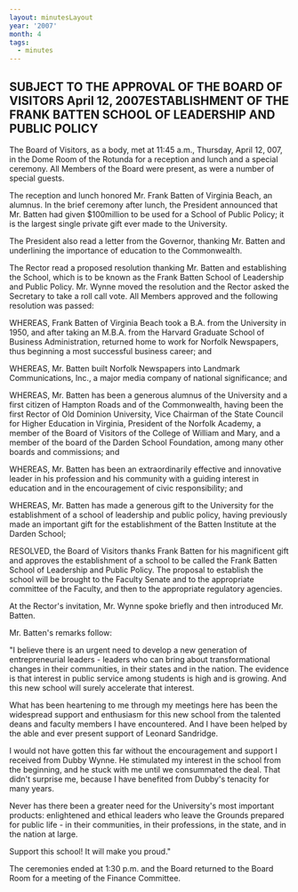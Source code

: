 ```yaml
---
layout: minutesLayout
year: '2007'
month: 4
tags:
  - minutes
---
```

SUBJECT TO THE APPROVAL OF THE BOARD OF VISITORS April 12, 2007ESTABLISHMENT OF THE FRANK BATTEN SCHOOL OF LEADERSHIP AND PUBLIC POLICY
---------------------------------------------------------------------------------------------------------------------------------------

The Board of Visitors, as a body, met at 11:45 a.m., Thursday, April 12, 007, in the Dome Room of the Rotunda for a reception and lunch and a special ceremony. All Members of the Board were present, as were a number of special guests.

The reception and lunch honored Mr. Frank Batten of Virginia Beach, an alumnus. In the brief ceremony after lunch, the President announced that Mr. Batten had given $100million to be used for a School of Public Policy; it is the largest single private gift ever made to the University.

The President also read a letter from the Governor, thanking Mr. Batten and underlining the importance of education to the Commonwealth.

The Rector read a proposed resolution thanking Mr. Batten and establishing the School, which is to be known as the Frank Batten School of Leadership and Public Policy. Mr. Wynne moved the resolution and the Rector asked the Secretary to take a roll call vote. All Members approved and the following resolution was passed:

WHEREAS, Frank Batten of Virginia Beach took a B.A. from the University in 1950, and after taking an M.B.A. from the Harvard Graduate School of Business Administration, returned home to work for Norfolk Newspapers, thus beginning a most successful business career; and

WHEREAS, Mr. Batten built Norfolk Newspapers into Landmark Communications, Inc., a major media company of national significance; and

WHEREAS, Mr. Batten has been a generous alumnus of the University and a first citizen of Hampton Roads and of the Commonwealth, having been the first Rector of Old Dominion University, Vice Chairman of the State Council for Higher Education in Virginia, President of the Norfolk Academy, a member of the Board of Visitors of the College of William and Mary, and a member of the board of the Darden School Foundation, among many other boards and commissions; and

WHEREAS, Mr. Batten has been an extraordinarily effective and innovative leader in his profession and his community with a guiding interest in education and in the encouragement of civic responsibility; and

WHEREAS, Mr. Batten has made a generous gift to the University for the establishment of a school of leadership and public policy, having previously made an important gift for the establishment of the Batten Institute at the Darden School;

RESOLVED, the Board of Visitors thanks Frank Batten for his magnificent gift and approves the establishment of a school to be called the Frank Batten School of Leadership and Public Policy. The proposal to establish the school will be brought to the Faculty Senate and to the appropriate committee of the Faculty, and then to the appropriate regulatory agencies.

At the Rector's invitation, Mr. Wynne spoke briefly and then introduced Mr. Batten.

Mr. Batten's remarks follow:

"I believe there is an urgent need to develop a new generation of entrepreneurial leaders - leaders who can bring about transformational changes in their communities, in their states and in the nation. The evidence is that interest in public service among students is high and is growing. And this new school will surely accelerate that interest.

What has been heartening to me through my meetings here has been the widespread support and enthusiasm for this new school from the talented deans and faculty members I have encountered. And I have been helped by the able and ever present support of Leonard Sandridge.

I would not have gotten this far without the encouragement and support I received from Dubby Wynne. He stimulated my interest in the school from the beginning, and he stuck with me until we consummated the deal. That didn't surprise me, because I have benefited from Dubby's tenacity for many years.

Never has there been a greater need for the University's most important products: enlightened and ethical leaders who leave the Grounds prepared for public life - in their communities, in their professions, in the state, and in the nation at large.

Support this school! It will make you proud."

The ceremonies ended at 1:30 p.m. and the Board returned to the Board Room for a meeting of the Finance Committee.
